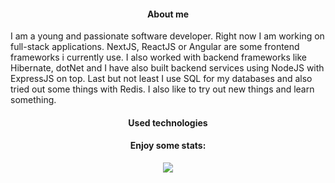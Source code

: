 
<h4 align="center">About me</h4>

I am a young and passionate software developer. Right now I am working on full-stack applications. NextJS, ReactJS or Angular are some frontend frameworks i currently use. I also worked with backend frameworks like Hibernate, dotNet and I have also built backend services using NodeJS with ExpressJS on top. Last but not least I use SQL for my databases and also tried out some things with Redis. I also like to try out new things and learn something.

<h4 align="center">Used technologies</h4>

<h4 align="center">Enjoy some stats:</h4>
<div align="center">
  <img align="center" src="https://github-readme-stats.vercel.app/api/wakatime?username=yolofanhd&langs_count=8" />
</div>
